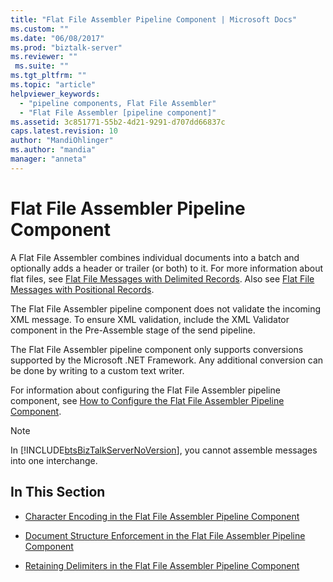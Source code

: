 ```yaml
---
title: "Flat File Assembler Pipeline Component | Microsoft Docs"
ms.custom: ""
ms.date: "06/08/2017"
ms.prod: "biztalk-server"
ms.reviewer: ""
 ms.suite: ""
ms.tgt_pltfrm: ""
ms.topic: "article"
helpviewer_keywords: 
  - "pipeline components, Flat File Assembler"
  - "Flat File Assembler [pipeline component]"
ms.assetid: 3c851771-55b2-4d21-9291-d707dd66837c
caps.latest.revision: 10
author: "MandiOhlinger"
ms.author: "mandia"
manager: "anneta"
---
```

# Flat File Assembler Pipeline Component
A Flat File Assembler combines individual documents into a batch and optionally adds a header or trailer (or both) to it. For more information about flat files, see [Flat File Messages with Delimited Records](../core/flat-file-messages-with-delimited-records.md). Also see [Flat File Messages with Positional Records](../core/flat-file-messages-with-positional-records.md).  
  
 The Flat File Assembler pipeline component does not validate the incoming XML message. To ensure XML validation, include the XML Validator component in the Pre-Assemble stage of the send pipeline.  
  
 The Flat File Assembler pipeline component only supports conversions supported by the Microsoft .NET Framework. Any additional conversion can be done by writing to a custom text writer.  
  
 For information about configuring the Flat File Assembler pipeline component, see [How to Configure the Flat File Assembler Pipeline Component](../core/how-to-configure-the-flat-file-assembler-pipeline-component.md).  
  
> [!NOTE]
>  In [!INCLUDE[btsBizTalkServerNoVersion](../includes/btsbiztalkservernoversion-md.md)], you cannot assemble messages into one interchange.  
  
## In This Section  
  
-   [Character Encoding in the Flat File Assembler Pipeline Component](../core/character-encoding-in-the-flat-file-assembler-pipeline-component.md)  
  
-   [Document Structure Enforcement in the Flat File Assembler Pipeline Component](../core/document-structure-enforcement-in-the-flat-file-assembler-pipeline-component.md)  
  
-   [Retaining Delimiters in the Flat File Assembler Pipeline Component](../core/retaining-delimiters-in-the-flat-file-assembler-pipeline-component.md)